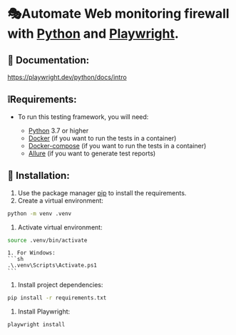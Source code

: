 # 🎭Automate Web monitoring firewall with [Python](https://www.python.org/) and [Playwright](https://playwright.dev/python/).

## 📖 Documentation:

https://playwright.dev/python/docs/intro

## ❕Requirements:
* To run this testing framework, you will need:

  * [Python](https://www.python.org/) 3.7 or higher
  * [Docker](https://www.docker.com/) (if you want to run the tests in a container)
  * [Docker-compose](https://docs.docker.com/compose/) (if you want to run the tests in a container)
  * [Allure](https://github.com/allure-framework) (if you want to generate test reports)

## 🔧 Installation: 

1. Use the package manager [pip](https://pip.pypa.io/en/stable/) to install the requirements.
1. Create a virtual environment:
```sh
python -m venv .venv
```
1. Activate virtual environment:
```sh
source .venv/bin/activate
```
    1. For Windows:
    ```sh
    .\.venv\Scripts\Activate.ps1
    ```
1. Install project dependencies: 
```sh
pip install -r requirements.txt
```
1. Install Playwright:
```sh
playwright install
```
